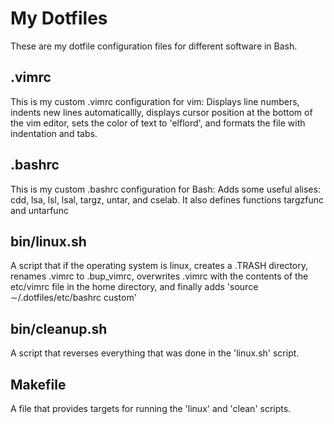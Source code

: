 # My Dotfiles
These are my dotfile configuration files for different software in Bash.
## .vimrc
This is my custom .vimrc configuration for vim:
Displays line numbers, indents new lines automaticallly, displays cursor position at the bottom of the vim editor, sets the color of text to 'elflord', and formats the file with indentation and tabs. 
## .bashrc
This is my custom .bashrc configuration for Bash:
Adds some useful alises: cdd, lsa, lsl, lsal, targz, untar, and cselab. It also defines functions targzfunc and untarfunc
## bin/linux.sh
A script that if the operating system is linux, creates a .TRASH directory, renames .vimrc to .bup\_vimrc, overwrites .vimrc with the contents of the etc/vimrc file in the home directory, and finally adds 'source ∼/.dotfiles/etc/bashrc custom'
## bin/cleanup.sh
A script that reverses everything that was done in the 'linux.sh' script. 
## Makefile 
A file that provides targets for running the 'linux' and 'clean' scripts. 


